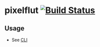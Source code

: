 # pixelflut [![Build Status](https://action-badges.now.sh/ffflorian/pixelflut)](https://github.com/ffflorian/pixelflut/actions/)

## Usage

- See [CLI](./src/cli.ts)
